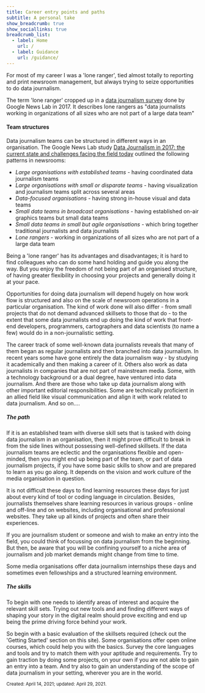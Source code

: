 ```yaml
---
title: Career entry points and paths
subtitle: A personal take
show_breadcrumb: true
show_sociallinks: true 
breadcrumb_list:
  - label: Home
    url: /
  - label: Guidance
    url: /guidance/
---
```


For most of my career I was a 'lone ranger', tied almost totally to reporting and print newsroom management, but always trying to seize opportunities to do data journalism. 

The term 'lone ranger' cropped up in a [data journalism survey](https://blog.google/outreach-initiatives/google-news-initiative/data-journalism-2017/) done by Google News Lab in 2017. It describes lone rangers as "data journalists working in organizations of all sizes who are not part of a
large data team"

<div class="col-lg-6 right">
	<div class="bs-component">
		<div class="card mb-3 emb">
			<h4 class="card-header">Team structures</h4>
			<div class="card-body">
				<p class="card-text">Data journalism teams can be structured in different ways in an organisation. The Google News Lab study <a href="https://blog.google/outreach-initiatives/google-news-initiative/data-journalism-2017/" class="card-link">Data Journalism in 2017: the current state and challenges facing the field today</a> outlined the following patterns in newsrooms:</p>
			</div>
			<ul class="list-group list-group-flush">
				<li class="list-group-item"><em>Large organisations with established teams</em> - having coordinated data journalism teams</li>
				<li class="list-group-item"><em>Large organisations with small or disparate teams</em> - having visualization and journalism teams split across several areas </li>
				<li class="list-group-item"><em>Data-focused organisations</em> - having strong in-house visual and data teams</li>
				<li class="list-group-item"><em>Small data teams in broadcast organisations</em> - having established on-air graphics teams but small data teams</li>
				<li class="list-group-item"><em>Small data teams in small but agile organisations</em> - which bring together traditional journalists and data journalists</li>
				<li class="list-group-item"><em>Lone rangers</em> - working in organizations of all sizes who are not part of a large data team</li>
			</ul>
		</div>
	</div>
</div>

Being a 'lone ranger' has its advantages and disadvantages; it is hard to find colleagues who can do some hand holding and guide you along the way. But you enjoy the freedom of not being part of an organised structure, of having greater flexibility in choosing your projects and generally doing it at your pace.

Opportunities for doing data journalism will depend hugely on how work flow is structured and also on the scale of newsroom operations in a particular organisation. The kind of work done will also differ - from small projects that do not demand advanced skillsets to those that do - to the extent that some data journalists end up doing the kind of work that front-end developers, programmers, cartographers and data scientists (to name a few) would do in a non-journalistic setting.

The career track of some well-known data journalists reveals that many of them began as regular journalists and then branched into data journalism. In recent years some have gone entirely the data journalism way - by studying it academically and then making a career of it. Others also work as data journalists in companies that are not part of mainstream media. Some, with a technology background or a dual degree, have ventured into data journalism. And there are those who take up data journalism along with other important editorial responsibilities. Some are technically proficient in an allied field like visual communication and align it with work related to data journalism. And so on....

<h5>The path</h5>      
If it is an established team with diverse skill sets that is tasked with doing data journalism in an organisation, then it might prove difficult to break in from the side lines without possessing well-defined skillsets. If the data journalism teams are eclectic and the organisations flexible and open-minded, then you might end up being part of the team, or part of data journalism projects, if you have some basic skills to show and are prepared to learn as you go along. It depends on the vision and work culture of the media organisation in question.  

It is not difficult these days to find learning resources these days for just about every kind of tool or coding language in circulation. Besides, journalists themselves share learning resources in various groups - online and off-line and on websites, including organisational and professional websites. They take up all kinds of projects and often share their experiences.

If you are journalism student or someone and wish to make an entry into the field, you could think of focussing on data journalism from the beginning. But then, be aware that you will be confining yourself to a niche area of journalism and job market demands might change from time to time. 

Some media organisations offer data journalism internships these days and sometimes even fellowships and a structured learning environment.

<h5>The skills</h5>
To begin with one needs to identify areas of interest and acquire the relevant skill sets. Trying out new tools and and finding different ways of shaping your story in the digital realm should prove exciting and end up being the prime driving force behind your work. 

So begin with a basic evaluation of the skillsets required (check out the 'Getting Started' section on this site). Some organisations offer open online courses, which could help you with the basics. Survey the core languages and tools and try to match them with your aptitude and requirements. Try to gain traction by doing some projects, on your own if you are not able to gain an entry into a team. And try also to gain an understanding of the scope of data journalism in your setting, wherever you are in the world.
 
<small>Created: April 14, 2021; updated: April 29, 2021.</small>
 